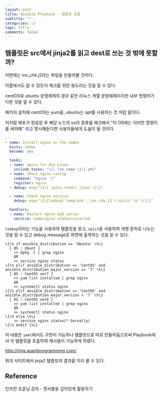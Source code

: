 ```yaml
---
layout: post
title: Ansible Playbook - 템플릿 응용
subtitle: ""
categories: cs
tags: Infra
comments: false
---
```


## 템플릿은 src에서 jinja2를 읽고 dest로 쓰는 것 밖에 못할까?

이번에는 ins_chk.j2라는 파일을 만들어볼 것이다.

이름에서도 알 수 있듯이 체크를 위한 용도라는 것을 알 수 있다.

centOS와 ubuntu 운영체제의 경우 같은 리눅스 계열 운영체제이지만 내부 명령어가 다른 것을 알 수 있다.

패키지 설치에 centOS는 yum을, ubuntu는 apt를 사용하는 것 처럼 말이다.

이처럼 배포가 완료된 후 해당 노드의 os의 종류를 체크해서 "이 OS에는 이러한 명령어를 써야해" 라고 명시해둔다면 사용자들에게 도움이 될 것이다.

```yaml
---
- name: Install nginx on the nodes
  hosts: nodes
  become: yes

  tasks:
  - name: nginx for Any Linux
    include_tasks: "\{\ lnx_name \}\}.yml"
  - name: Check nginx config
    command: "nginx -t"
    register: nginx
  - debug: msg="\{\{ nginx.stedrr_lines \}\}"

  - name: Check nginx service
    debug: msg="\{\{lookup('template','ins_chk.j2').split('\n')\}\}"

  handlers:
  - name: Restart nginx web server
    service: name=nginx state=restarted
```

`lookup`이라는 기능을 사용하여 템플릿을 찾고, `split`을 사용하여 개행 문자로 나누는 것을 알 수 있고 debug message로 화면에 출력하는 것을 알 수 있다.

```jinja2
\{\% if ansible_distribution == 'Ubuntu' \%\}
  [ OS : Ubunt ]
    >> dpkg -l | grep nginx
    OR
    >> service nginx status
\{\% elif ansible_distribution == 'CentOS' and ansible_distribution_major_version == '7' \%\}
  [ OS : CentOS ver7 ]
    >> yum list installed | grep nginx
    OR
    >> systemctl status nginx
\{\% elif ansible_distribution == 'CentOS' and ansible_distribution_major_version < '7' \%\}
  [ OS : CentOS ver6 ]
    >> yum list installed | grep nginx
    OR
    >> systemctl status nginx
\{\% else \%\}
    >> service nginx status(* Gernally)
\{\% endif \%\}
```

이 내용은 `yaml`에서도 구현이 가능하나 템플릿으로 따로 만들어둠으로써 Playbook에서 이 템플릿을 호출하여 재사용이 가능하게 하였다.

http://jinja.quantprogramming.com/

위의 사이트에서 jinja2 템플릿의 결과를 미리 볼 수 있다.

## Reference

인프런 조훈님 강의 - 앤서블을 깊이있게 활용하기

